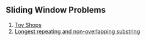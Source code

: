 ## Sliding Window Problems
1. [Toy Shops](https://practice.geeksforgeeks.org/contest/gfg-weekly-coding-contest-141/problems)
2. [Longest repeating and non-overlapping substring](https://www.geeksforgeeks.org/problems/longest-repeating-and-non-overlapping-substring3421/1)

